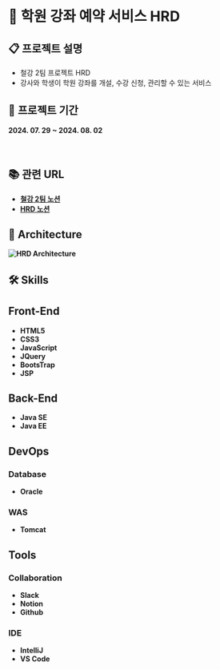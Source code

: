 # 🏫 학원 강좌 예약 서비스 HRD

## 📋 프로젝트 설명

- 철강 2팀 프로젝트 HRD
- 강사와 학생이 학원 강좌를 개설, 수강 신청, 관리할 수 있는 서비스
  <br>

## 📅 프로젝트 기간
<b>
2024. 07. 29 ~ 2024. 08. 02
<br><br><br>

## 📚 관련 URL

- [철강 2팀 노션](https://spring-periodical-246.notion.site/2-d0fd365a39af4b85be1852d8b2370e95?pvs=4)
- [HRD 노션](https://spring-periodical-246.notion.site/3c5c92e563254e71aec423f7601788e2?pvs=4)
  <br>

## 🗼 Architecture
![HRD Architecture](https://github.com/user-attachments/assets/27223913-cbfc-4c03-9b0f-4a7ccc1a92c8)
<br>

## 🛠️ Skills

## Front-End

- HTML5
- CSS3
- JavaScript
- JQuery
- BootsTrap
- JSP 

## Back-End

- Java SE
- Java EE

## DevOps

### Database
- Oracle

### WAS
- Tomcat

## Tools

### Collaboration
- Slack
- Notion
- Github

### IDE
- IntelliJ
- VS Code
